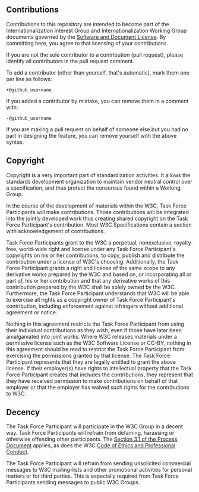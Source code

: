 ## Contributions

Contributions to this repository are intended to become part of the Internationalization Interest Group and Internationalization Working Group documents governed by the [Software and Document License](https://www.w3.org/Consortium/Legal/copyright-software). By committing here, you agree to that licensing of your contributions.

If you are not the sole contributor to a contribution (pull request), please identify all contributors in the pull request comment.

To add a contributor (other than yourself, that's automatic), mark them one per line as follows:

```
+@github_username
```

If you added a contributor by mistake, you can remove them in a comment with:

```
-@github_username
```

If you are making a pull request on behalf of someone else but you had no part in designing the feature, you can remove yourself with the above syntax.



## Copyright

Copyright is a very important part of standardization activities. It allows the standards development organization to maintain vendor neutral control over a specification, and thus protect the consensus found within a Working Group.

In the course of the development of materials within the W3C, Task Force Participants will make contributions. Those contributions will be integrated into the jointly developed work thus creating shared copyright on the Task Force Participant's contribution. Most W3C Specifications contain a section with acknowledgement of contributions.

Task Force Participants grant to the W3C a perpetual, nonexclusive, royalty-free, world-wide right and license under any Task Force Participant's copyrights on his or her contributions, to copy, publish and distribute the contribution under a license of W3C's choosing. Additionally, the Task Force Participant grants a right and license of the same scope to any derivative works prepared by the W3C and based on, or incorporating all or part of, his or her contribution and that any derivative works of this contribution prepared by the W3C shall be solely owned by the W3C. Furthermore, the Task Force Participant understands that W3C will be able to exercise all rights as a copyright owner of Task Force Participant's contribution, including enforcement against infringers without additional agreement or notice.

Nothing in this agreement restricts the Task Force Participant from using their individual contributions as they wish, even if those have later been amalgamated into joint works. Where W3C releases materials under a permissive license such as the W3C Software License or CC-BY, nothing in this agreement should be read to restrict the Task Force Participant from exercising the permissions granted by that license. The Task Force Participant represents that they are legally entitled to grant the above license. If their employer(s) have rights to intellectual property that the Task Force Participant creates that includes the contributions, they represent that they have received permission to make contributions on behalf of that employer or that the employer has waived such rights for the contributions to W3C.


## Decency

The Task Force Participant will participate in the W3C Group in a decent way. Task Force Participants will refrain from defaming, harassing or otherwise offending other participants. The [Section 3.1 of the Process Document](https://www.w3.org/2015/Process-20150901/#ParticipationCriteria) applies, as does the W3C [Code of Ethics and Professional Conduct](https://www.w3.org/Consortium/cepc/).

The Task Force Participant will refrain from sending unsolicited commercial messages to W3C mailing-lists and other promotional activities for personal matters or for third parties. This is especially required from Task Force Participants sending messages to public W3C Groups.

